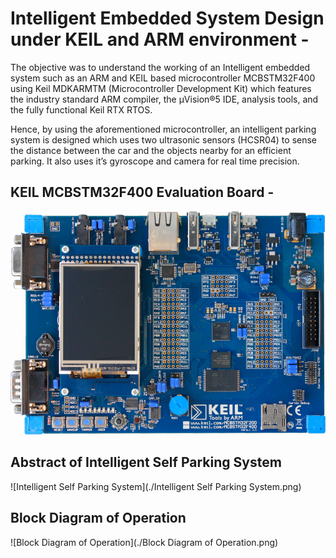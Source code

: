 # Intelligent Embedded System Design under KEIL and ARM environment -

The objective was to understand the working of an Intelligent embedded system such as an ARM and KEIL based
microcontroller MCBSTM32F400 using Keil MDKARMTM (Microcontroller Development Kit) which features the
industry standard ARM compiler, the μVision®5 IDE, analysis
tools, and the fully functional Keil RTX RTOS.

Hence, by using the aforementioned microcontroller, an
intelligent parking system is designed which uses two ultrasonic
sensors (HCSR04) to sense the distance between the car and the objects
nearby for an efficient parking. It also uses it’s gyroscope and
camera for real time precision.

## KEIL MCBSTM32F400 Evaluation Board -
![KEIL MCBSTM32F400](./MCBSTM32F200_F400.png)

## Abstract of Intelligent Self Parking System
![Intelligent Self Parking System](./Intelligent Self Parking System.png)

## Block Diagram of Operation
![Block Diagram of Operation](./Block Diagram of Operation.png)
